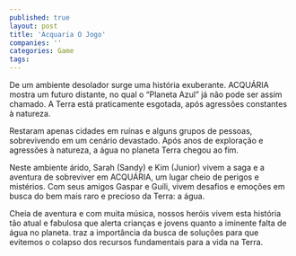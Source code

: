 ```yaml
---
published: true
layout: post
title: 'Acquaria O Jogo'
companies: ''
categories: Game
tags: 
---
```

De um ambiente desolador surge uma hist&oacute;ria exuberante. ACQU&Aacute;RIA mostra um futuro distante, no qual o &ldquo;Planeta Azul&rdquo; j&aacute; n&atilde;o pode ser assim chamado. A Terra est&aacute; praticamente esgotada, ap&oacute;s agress&otilde;es constantes &agrave; natureza.




Restaram apenas cidades em ru&iacute;nas e alguns grupos de pessoas, sobrevivendo em um cen&aacute;rio devastado. Ap&oacute;s anos de explora&ccedil;&atilde;o e agress&otilde;es &agrave; natureza, a &aacute;gua no planeta Terra chegou ao fim.




Neste ambiente &aacute;rido, Sarah (Sandy) e Kim (Junior) vivem a saga e a aventura de sobreviver em ACQU&Aacute;RIA, um lugar cheio de perigos e mist&eacute;rios. Com seus amigos Gaspar e Guili, vivem desafios e emo&ccedil;&otilde;es em busca do bem mais raro e precioso da Terra: a &aacute;gua.




Cheia de aventura e com muita m&uacute;sica, nossos her&oacute;is vivem esta hist&oacute;ria t&atilde;o atual e fabulosa que alerta crian&ccedil;as e jovens quanto a iminente falta de &aacute;gua no planeta. traz a import&acirc;ncia da busca de solu&ccedil;&otilde;es para que evitemos o colapso dos recursos fundamentais para a vida na Terra.



